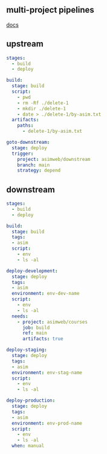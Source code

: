 ## multi-project pipelines
[docs](https://docs.gitlab.com/ee/ci/pipelines/downstream_pipelines.html#multi-project-pipelines)


## upstream
```yml
stages:
  - build
  - deploy

build:
  stage: build
  script:
    - pwd
    - rm -Rf ./delete-1
    - mkdir ./delete-1
    - date > ./delete-1/by-asim.txt
  artifacts:
    paths:
      - delete-1/by-asim.txt

goto-downstream:
  stage: deploy
  trigger:
    project: asimweb/downstream
    branch: main
    strategy: depend
```


## downstream
```yml
stages:
  - build
  - deploy

build:
  stage: build
  tags:
  - asim
  script:
    - env
    - ls -al

deploy-development:
  stage: deploy
  tags:
  - asim
  environment: env-dev-name
  script:
    - env
    - ls -al
  needs:
    - project: asimweb/courses
      job: build
      ref: main
      artifacts: true

deploy-staging:
  stage: deploy
  tags:
  - asim
  environment: env-stag-name
  script:
    - env
    - ls -al

deploy-production:
  stage: deploy
  tags:
  - asim
  environment: env-prod-name
  script:
    - env
    - ls -al
  when: manual
```
